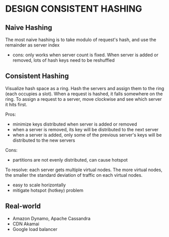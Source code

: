 # DESIGN CONSISTENT HASHING

## Naive Hashing

The most naive hashing is to take modulo of request's hash, and use the remainder as server index

- cons: only works when server count is fixed. When server is added or removed, lots of hash keys need to be reshuffled

## Consistent Hashing

Visualize hash space as a ring. Hash the servers and assign them to the ring (each occupies a slot). When a request is hashed, it falls somewhere on the ring. To assign a request to a server, move clockwise and see which server it hits first.

Pros:

- minimize keys distributed when server is added or removed
- when a server is removed, its key will be distributed to the next server
- when a server is added, only some of the previous server's keys will be distributed to the new servers

Cons:

- partitions are not evenly distributed, can cause hotspot

To resolve: each server gets multiple virtual nodes. The more virtual nodes, the smaller the standard deviation of traffic on each virtual nodes.

- easy to scale horizontally
- mitigate hotspot (hotkey) problem

## Real-world

- Amazon Dynamo, Apache Cassandra
- CDN Akamai
- Google load balancer
